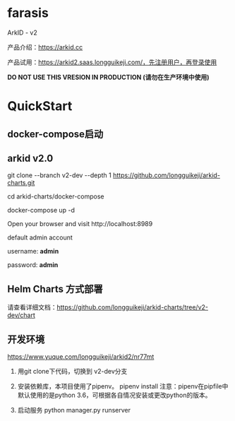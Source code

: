 # farasis
ArkID - v2

产品介绍：https://arkid.cc

产品试用：https://arkid2.saas.longguikeji.com/，先注册用户，再登录使用

**DO NOT USE THIS VRESION IN PRODUCTION (请勿在生产环境中使用)**

# QuickStart

## docker-compose启动

## arkid v2.0
git clone --branch v2-dev --depth 1  https://github.com/longguikeji/arkid-charts.git

cd arkid-charts/docker-compose

docker-compose up -d

Open your browser and visit http://localhost:8989

default admin account

username: **admin**

password: **admin**

## Helm Charts 方式部署
请查看详细文档：https://github.com/longguikeji/arkid-charts/tree/v2-dev/chart


## 开发环境
https://www.yuque.com/longguikeji/arkid2/nr77mt

1. 用git clone下代码，切换到 v2-dev分支
2. 安装依赖库，本项目使用了pipenv。
pipenv install
注意：pipenv在pipfile中默认使用的是python 3.6，可根据各自情况安装或更改python的版本。

3. 启动服务
python manager.py runserver